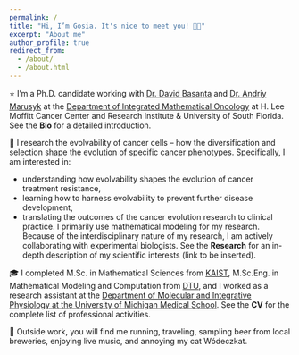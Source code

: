 ```yaml
---
permalink: /
title: "Hi, I’m Gosia. It's nice to meet you! 👋🏻"
excerpt: "About me"
author_profile: true
redirect_from: 
  - /about/
  - /about.html
---
```



⭐ I’m a Ph.D. candidate working with [Dr. David Basanta](https://www.moffitt.org/research-science/researchers/david-basanta-gutierrez/) and [Dr. Andriy Marusyk](https://www.moffitt.org/research-science/researchers/andriy-marusyk/) at the [Department of Integrated Mathematical Oncology](https://www.moffitt.org/research-science/divisions-and-departments/quantitative-science/integrated-mathematical-oncology/) at H. Lee Moffitt Cancer Center and Research Institute & University of South Florida. See the **Bio** for a detailed introduction.


🧬 I research the evolvability of cancer cells – how the diversification and selection shape the evolution of specific cancer phenotypes. Specifically, I am interested in:
* understanding how evolvability shapes the evolution of cancer treatment resistance,
* learning how to harness evolvability to prevent further disease development,
* translating the outcomes of the cancer evolution research to clinical practice.
I primarily use mathematical modeling for my research. Because of the interdisciplinary nature of my research, I am actively collaborating with experimental biologists. See the **Research** for an in-depth description of my scientific interests (link to be inserted).

🎓 I completed M.Sc. in Mathematical Sciences from [KAIST](https://www.kaist.ac.kr/en/), M.Sc.Eng. in Mathematical Modeling and Computation from [DTU](https://www.dtu.dk/english/), and I worked as a research assistant at the [Department of Molecular and Integrative Physiology at the University of Michigan Medical School](https://medicine.umich.edu/dept/molecular-integrative-physiology). See the **CV** for the complete list of professional activities.

🐾 Outside work, you will find me running, traveling, sampling beer from local breweries, enjoying live music, and annoying my cat Wódeczkat.
